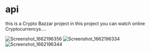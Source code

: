 # api

this is a Crypto Bazzar project
in this project you can watch online Cryptocurrencys....

![Screenshot_1662196356](https://user-images.githubusercontent.com/107408431/188264088-3d85ad66-1a38-4ab8-9acd-f740da567a46.png)
![Screenshot_1662196334](https://user-images.githubusercontent.com/107408431/188264165-27c8c9f7-539e-4a6f-a665-793530311f24.png)
![Screenshot_1662196344](https://user-images.githubusercontent.com/107408431/188264200-424797b1-5d4d-4ad0-9714-5cf4c82606d5.png)
